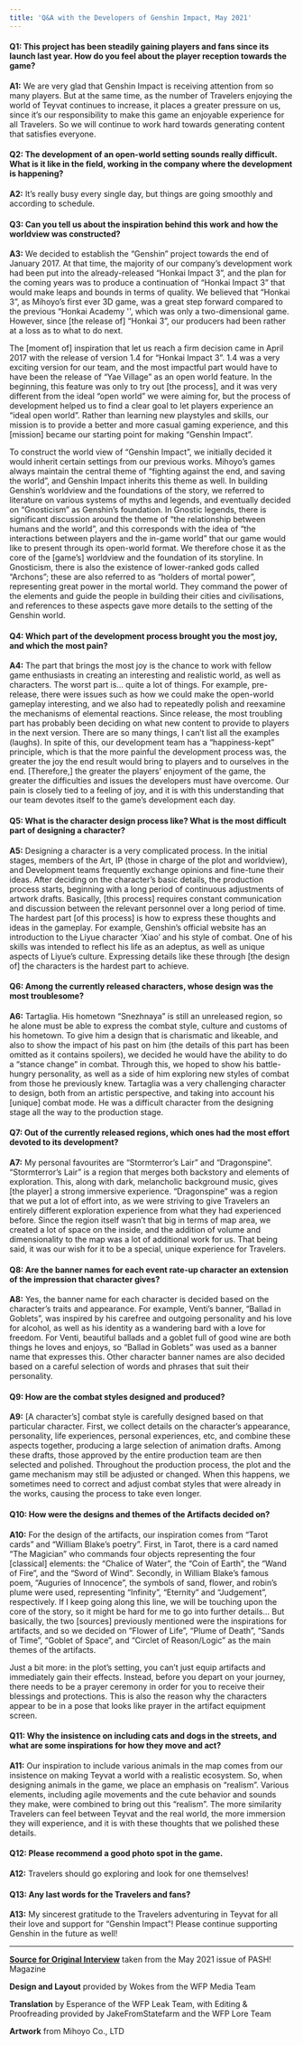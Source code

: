 ```yaml
---
title: 'Q&A with the Developers of Genshin Impact, May 2021'
---
```


#### **Q1: This project has been steadily gaining players and fans since its launch last year. How do you feel about the player reception towards the game?**

**A1:** We are very glad that Genshin Impact is receiving attention from so many players. But at the same time, as the number of Travelers enjoying the world of Teyvat continues to increase, it places a greater pressure on us, since it’s our responsibility to make this game an enjoyable experience for all Travelers. So we will continue to work hard towards generating content that satisfies everyone.

#### **Q2: The development of an open-world setting sounds really difficult. What is it like in the field, working in the company where the development is happening?**

**A2:** It’s really busy every single day, but things are going smoothly and according to schedule. 

#### **Q3: Can you tell us about the inspiration behind this work and how the worldview was constructed?**

**A3:** We decided to establish the “Genshin” project towards the end of January 2017. At that time, the majority of our company’s development work had been put into the already-released “Honkai Impact 3”, and the plan for the coming years was to produce a continuation of “Honkai Impact 3” that would make leaps and bounds in terms of quality. We believed that “Honkai 3”, as Mihoyo’s first ever 3D game, was a great step forward compared to the previous “Honkai Academy '', which was only a two-dimensional game. However, since [the release of] “Honkai 3”, our producers had been rather at a loss as to what to do next. 

The [moment of] inspiration that let us reach a firm decision came in April 2017 with the release of  version 1.4 for “Honkai Impact 3”. 1.4 was a very exciting version for our team, and the most impactful part would have to have been the release of “Yae Village” as an open world feature. In the beginning, this feature was only to try out [the process], and it was very different from the ideal “open world” we were aiming for, but the process of development helped us to find a clear goal to let players experience an “ideal open world”. Rather than learning new playstyles and skills, our mission is to provide a better and more casual gaming experience, and this [mission] became our starting point for making “Genshin Impact”. 

To construct the world view of “Genshin Impact”, we initially decided it would inherit certain settings from our previous works. Mihoyo’s games always maintain the central theme of “fighting against the end, and saving the world”, and Genshin Impact inherits this theme as well. In building Genshin’s worldview and the foundations of the story, we referred to literature on various systems of myths and legends, and eventually decided on “Gnosticism” as Genshin’s foundation. In Gnostic legends, there is significant discussion around the theme of “the relationship between humans and the world”, and this corresponds with the idea of “the interactions between players and the in-game world” that our game would like to present through its open-world format. We therefore chose it as the core of the [game’s] worldview and the foundation of its storyline. In Gnosticism, there is also the existence of lower-ranked gods called “Archons”; these are also referred to as “holders of mortal power”, representing great power in the mortal world. They command the power of the elements and guide the people in building their cities and civilisations, and references to these aspects gave more details to the setting of the Genshin world.

#### **Q4: Which part of the development process brought you the most joy, and which the most pain?**

**A4:** The part that brings the most joy is the chance to work with fellow game enthusiasts in creating an interesting and realistic world, as well as characters. The worst part is… quite a lot of things. For example, pre-release, there were issues such as how we could make the open-world gameplay interesting, and we also had to repeatedly polish and reexamine the mechanisms of elemental reactions. Since release, the most troubling part has probably been deciding on what new content to provide to players in the next version. There are so many things, I can’t list all the examples (laughs). In spite of this, our development team has a “happiness-kept” principle, which is that the more painful the development process was, the greater the joy the end result would bring to players and to ourselves in the end. [Therefore,] the greater the players’ enjoyment of the game, the greater the difficulties and issues the developers must have overcome. Our pain is closely tied to a feeling of joy, and it is with this understanding that our team devotes itself to the game’s development each day.

#### **Q5: What is the character design process like? What is the most difficult part of designing a character?**

**A5:** Designing a character is a very complicated process. In the initial stages, members of the Art, IP (those in charge of the plot and worldview), and Development teams frequently exchange opinions and fine-tune their ideas. After deciding on the character’s basic details, the production process starts, beginning with a long period of continuous adjustments of artwork drafts. Basically, [this process] requires constant communication and discussion between the relevant personnel over a long period of time. The hardest part [of this process] is how to express these thoughts and ideas in the gameplay. For example, Genshin’s official website has an introduction to the Liyue character ‘Xiao’ and his style of combat. One of his skills was intended to reflect his life as an adeptus, as well as unique aspects of Liyue’s culture. Expressing details like these through [the design of] the characters is the hardest part to achieve. 

#### **Q6: Among the currently released characters, whose design was the most troublesome?**

**A6:** Tartaglia. His hometown “Snezhnaya” is still an unreleased region, so he alone must be able to express the combat style, culture and customs of his hometown. To give him a design that is charismatic and likeable, and also to show the impact of his past on him (the details of this part has been omitted as it contains spoilers), we decided he would have the ability to do a “stance change” in combat. Through this, we hoped to show his battle-hungry personality, as well as a side of him exploring new styles of combat from those he previously knew. Tartaglia was a very challenging character to design, both from an artistic perspective, and taking into account his [unique] combat mode. He was a difficult character from the designing stage all the way to the production stage.

#### **Q7: Out of the currently released regions, which ones had the most effort devoted to its development?**

**A7:** My personal favourites are “Stormterror’s Lair” and “Dragonspine”. “Stormterror’s Lair” is a region that merges both backstory and elements of exploration. This, along with dark, melancholic background music, gives [the player] a strong immersive experience. “Dragonspine” was a region that we put a lot of effort into, as we were striving to give Travelers an entirely different exploration experience from what they had experienced before. Since the region itself wasn’t that big in terms of map area, we created a lot of space on the inside, and the addition of volume and dimensionality to the map was a lot of additional work for us. That being said, it was our wish for it to be a special, unique experience for Travelers. 

#### **Q8: Are the banner names for each event rate-up character an extension of the impression that character gives?**

**A8:** Yes, the banner name for each character is decided based on the character’s traits and appearance. For example, Venti’s banner, “Ballad in Goblets”, was inspired by his carefree and outgoing personality and his love for alcohol, as well as his identity as a wandering bard with a love for freedom. For Venti, beautiful ballads and a goblet full of good wine are both things he loves and enjoys, so “Ballad in Goblets” was used as a banner name that expresses this. Other character banner names are also decided based on a careful selection of words and phrases that suit their personality.

#### **Q9: How are the combat styles designed and produced?**

**A9:** [A character’s] combat style is carefully designed based on that particular character. First, we collect details on the character’s appearance, personality, life experiences, personal experiences, etc, and combine these aspects together, producing a large selection of animation drafts. Among these drafts, those approved by the entire production team are then selected and polished. Throughout the production process, the plot and the game mechanism may still be adjusted or changed. When this happens, we sometimes need to correct and adjust combat styles that were already in the works, causing the process to take even longer.

#### **Q10: How were the designs and themes of the Artifacts decided on?**

**A10:** For the design of the artifacts, our inspiration comes from “Tarot cards” and “William Blake’s poetry”. First, in Tarot, there is a card named “The Magician” who commands four objects representing the four [classical] elements: the “Chalice of Water”, the “Coin of Earth”, the “Wand of Fire”, and the “Sword of Wind”. Secondly, in William Blake’s famous poem, “Auguries of Innocence”, the symbols of sand, flower, and robin’s plume were used, representing “Infinity”, “Eternity” and “Judgement”, respectively. If I keep going along this line, we will be touching upon the core of the story, so it might be hard for me to go into further details... But basically, the two [sources] previously mentioned were the inspirations for artifacts, and so we decided on “Flower of Life”, “Plume of Death”, “Sands of Time”, “Goblet of Space”, and “Circlet of Reason/Logic” as the main themes of the artifacts.

Just a bit more: in the plot’s setting, you can’t just equip artifacts and immediately gain their effects. Instead, before you depart on your journey, there needs to be a prayer ceremony in order for you to receive their blessings and protections. This is also the reason why the characters appear to be in a pose that looks like prayer in the artifact equipment screen. 

#### **Q11: Why the insistence on including cats and dogs in the streets, and what are some inspirations for how they move and act?**

**A11:** Our inspiration to include various animals in the map comes from our insistence on making Teyvat a world with a realistic ecosystem. So, when designing animals in the game, we place an emphasis on “realism”. Various elements, including agile movements and the cute behavior and sounds they make, were combined to bring out this “realism”. The more similarity Travelers can feel between Teyvat and the real world, the more immersion they will experience, and it is with these thoughts that we polished these details.

#### **Q12: Please recommend a good photo spot in the game.**

**A12:** Travelers should go exploring and look for one themselves!

#### **Q13: Any last words for the Travelers and fans?**

**A13:** My sincerest gratitude to the Travelers adventuring in Teyvat for all their love and support for “Genshin Impact”! Please continue supporting Genshin in the future as well!

---
**[Source for Original Interview](https://www.bilibili.com/read/cv10739818)** taken from the May 2021 issue of PASH! Magazine

**Design and Layout** provided by Wokes from the WFP Media Team

**Translation** by Esperance of the WFP Leak Team, with Editing & Proofreading provided by JakeFromStatefarm and the WFP Lore Team

**Artwork** from Mihoyo Co., LTD
